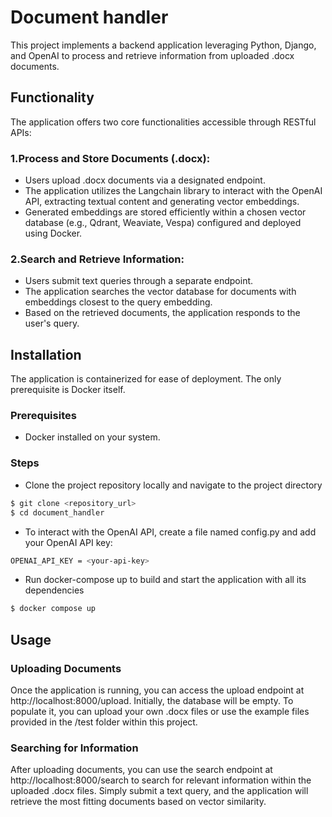 # Document handler

This project implements a backend application leveraging Python, Django, and OpenAI to process and retrieve information from uploaded .docx documents.

## Functionality
The application offers two core functionalities accessible through RESTful APIs:

### 1.Process and Store Documents (.docx):

- Users upload .docx documents via a designated endpoint.
- The application utilizes the Langchain library to interact with the OpenAI API, extracting textual content and generating vector embeddings.
- Generated embeddings are stored efficiently within a chosen vector database (e.g., Qdrant, Weaviate, Vespa) configured and deployed using Docker.
### 2.Search and Retrieve Information:
- Users submit text queries through a separate endpoint.
- The application searches the vector database for documents with embeddings closest to the query embedding.
- Based on the retrieved documents, the application responds to the user's query.

## Installation
The application is containerized for ease of deployment. The only prerequisite is Docker itself.

### Prerequisites
- Docker installed on your system.

### Steps
- Clone the project repository locally and navigate to the project directory
```bash
$ git clone <repository_url>
$ cd document_handler
```
- To interact with the OpenAI API, create a file named config.py and add your OpenAI API key:
```bash
OPENAI_API_KEY = <your-api-key>
```

- Run docker-compose up to build and start the application with all its dependencies
```bash
$ docker compose up
```

## Usage

### Uploading Documents

Once the application is running, you can access the upload endpoint at http://localhost:8000/upload. Initially, the database will be empty. To populate it, you can upload your own .docx files or use the example files provided in the /test folder within this project.

### Searching for Information
After uploading documents, you can use the search endpoint at http://localhost:8000/search to search for relevant information within the uploaded .docx files. Simply submit a text query, and the application will retrieve the most fitting documents based on vector similarity.



